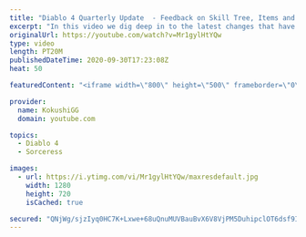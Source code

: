 ```yaml
---
title: "Diablo 4 Quarterly Update  - Feedback on Skill Tree, Items and Sorceress Enchantments"
excerpt: "In this video we dig deep in to the latest changes that have been announced for Diablo 4. These changes include things such as the Sorceress Enchantment ..."
originalUrl: https://youtube.com/watch?v=Mr1gylHtYQw
type: video
length: PT20M
publishedDateTime: 2020-09-30T17:23:08Z
heat: 50

featuredContent: "<iframe width=\"800\" height=\"500\" frameborder=\"0\" src=\"https://www.youtube.com/embed/Mr1gylHtYQw\" allow=\"accelerometer; autoplay; encrypted-media; gyroscope; picture-in-picture\" allowfullscreen></iframe>"

provider:
  name: KokushiGG
  domain: youtube.com

topics:
  - Diablo 4
  - Sorceress

images:
  - url: https://i.ytimg.com/vi/Mr1gylHtYQw/maxresdefault.jpg
    width: 1280
    height: 720
    isCached: true

secured: "QNjWg/sjzIyq0HC7K+Lxwe+68uQnuMUVBauBvX6V8VjPM5DuhipclOT6dsf9IYZO3qXGUJ/pM092h83ATuPY1gqybBA0zdSLREYwg3vvZPVmPGaESR0UX+dJ+0BzdU4fo6knubjAI0uMmYhDDHkRWypDngtvbtFmWBDnAfSWc8H8yiCruGgi0WuE3GeAEMOhDYRLghuNJd8hQhyMSiV8Orw60pB/muJRxTcMyhmeWMzjhHYQLLqKnrwpXJcWRjsuuLXwRGasUOfwtcZv29fJwwC4Rf5WiN3gND6QaDHeeU4LBDD4df+vgFgnVhKLjMhKAVXfRUNYNQw0ZRum839SBktGXcDkq8VpKYhPHNDPvTRKq6MwZMI0QaIcobl+pE5jfNH89Jo8j2xSebfgtDPDGXd4zuH7vVEZkDA38+0n/ks=;TC/AnXQb9Bln/gsRblp7+Q=="
---
```


